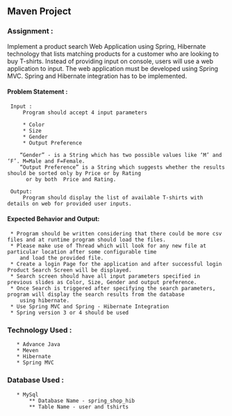 ## Maven Project

### Assignment :

Implement a product search Web Application using Spring, Hibernate technology  that lists matching products for a customer 
who are looking to buy T-shirts. Instead of providing input on console, users will use a web application to input. 
The web application must be developed using Spring MVC. 
Spring and Hibernate integration has to be implemented.

#### Problem Statement :
 
     Input :
         Program should accept 4 input parameters

         * Color
         * Size
         * Gender
         * Output Preference 

        “Gender” - is a String which has two possible values like ‘M’ and ‘F’. M=Male and F=Female.
        “Output Preference” is a String which suggests whether the results should be sorted only by Price or by Rating 
          or by both  Price and Rating.

     Output:
         Program should display the list of available T-shirts with details on web for provided user inputs.

#### Expected Behavior and Output:

     * Program should be written considering that there could be more csv files and at runtime program should load the files. 
     * Please make use of Thread which will look for any new file at particular location after some configurable time 
        and load the provided file.
     * Create a login Page for the application and after successful login Product Search Screen will be displayed.
     * Search screen should have all input parameters specified in previous slides as Color, Size, Gender and output preference.
     * Once Search is triggered after specifying the search parameters, program will display the search results from the database 
        using hibernate.
     * Use Spring MVC and Spring - Hibernate Integration
     * Spring version 3 or 4 should be used

### Technology Used :
    
       * Advance Java
       * Meven
       * Hibernate
       * Spring MVC
       
### Database Used :
       * MySql
           ** Database Name - spring_shop_hib
           ** Table Name - user and tshirts



